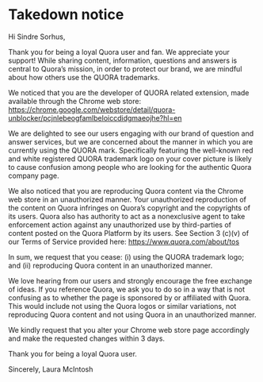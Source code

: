 # Takedown notice

Hi Sindre Sorhus,

Thank you for being a loyal Quora user and fan. We appreciate your support! While sharing content, information, questions and answers is central to Quora’s mission, in order to protect our brand, we are mindful about how others use the QUORA trademarks.

We noticed that you are the developer of QUORA related extension, made available through the Chrome web store: https://chrome.google.com/webstore/detail/quora-unblocker/pcjnlebeogfamlbeloiccdidgmaeojhe?hl=en

We are delighted to see our users engaging with our brand of question and answer services, but we are concerned about the manner in which you are currently using the QUORA mark.  Specifically featuring the well-known red and white registered QUORA trademark logo on your cover picture is likely to cause confusion among people who are looking for the authentic Quora company page.

We also noticed that you are reproducing Quora content via the Chrome web store in an unauthorized manner. Your unauthorized reproduction of the content on Quora infringes on Quora’s copyright and the copyrights of its users. Quora also has authority to act as a nonexclusive agent to take enforcement action against any unauthorized use by third-parties of content posted on the Quora Platform by its users. See Section 3 (c)(v) of our Terms of Service provided here:  https://www.quora.com/about/tos

In sum, we request that you cease: (i) using the QUORA trademark logo; and (ii) reproducing Quora content in an unauthorized manner.

We love hearing from our users and strongly encourage the free exchange of ideas. If you reference Quora, we ask you to do so in a way that is not confusing as to whether the page is sponsored by or affiliated with Quora. This would include not using the Quora logos or similar variations, not reproducing Quora content and not using Quora in an unauthorized manner.

We kindly request that you alter your Chrome web store page accordingly and make the requested changes within 3 days.

Thank you for being a loyal Quora user.

Sincerely,
Laura McIntosh
